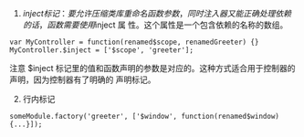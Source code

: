1. $inject标记：要允许压缩类库重命名函数参数，同时注入器又能正确处理依赖的话，函数需要使用$inject 属
   性。这个属性是一个包含依赖的名称的数组。

```
var MyController = function(renamed$scope, renamedGreeter) {}
MyController.$inject = ['$scope', 'greeter'];
```

注意 \$inject 标记里的值和函数声明的参数是对应的。这种方式适合用于控制器的声明，因为控制器有了明确的
声明标记。

2. 行内标记

```
someModule.factory('greeter', ['$window', function(renamed$window) {...}]);
```
